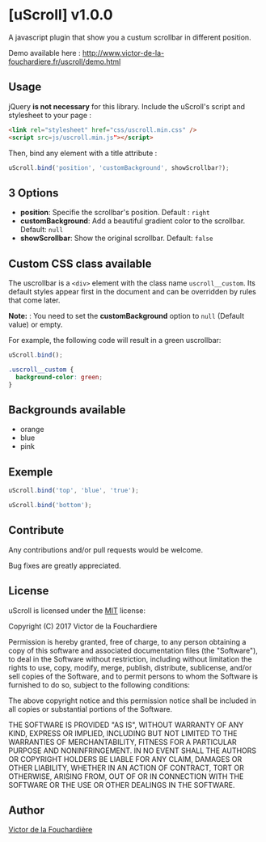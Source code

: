 # [uScroll] v1.0.0

A javascript plugin that show you a custum scrollbar in different position.

Demo available here : http://www.victor-de-la-fouchardiere.fr/uscroll/demo.html

## Usage

jQuery __is not necessary__ for this library. 
Include the uScroll's script and stylesheet to your page :

```html
<link rel="stylesheet" href="css/uscroll.min.css" />
<script src=js/uscroll.min.js"></script>
```

Then, bind any element with a title attribute :

```js
uScroll.bind('position', 'customBackground', showScrollbar?);
```

## 3 Options
* __position__:  Specifie the scrollbar's position. Default : `right`
* __customBackground__: Add a beautiful gradient color to the scrollbar. Default: `null`
* __showScrollbar__: Show the original scrollbar. Default: `false`

## Custom CSS class available

The uscrollbar is a `<div>` element with the class name `uscroll__custom`. Its default styles appear first in the document and can be overridden by rules that come later.

__Note:__ : You need to set the __customBackground__ option to `null` (Default value) or empty.

For example, the following code will result in a green uscrollbar:

```js
uScroll.bind();
```

```css
.uscroll__custom {
  background-color: green;
}
```

## Backgrounds available

* orange
* blue
* pink

## Exemple 

```js
uScroll.bind('top', 'blue', 'true');
```

```js
uScroll.bind('bottom');
```

## Contribute

Any contributions and/or pull requests would be welcome.

Bug fixes are greatly appreciated.

## License

uScroll is licensed under the [MIT](http://www.opensource.org/licenses/mit-license.php) license:

Copyright (C) 2017 Victor de la Fouchardiere

Permission is hereby granted, free of charge, to any person obtaining a copy of this software and associated documentation files (the "Software"), to deal in the Software without restriction, including without limitation the rights to use, copy, modify, merge, publish, distribute, sublicense, and/or sell copies of the Software, and to permit persons to whom the Software is furnished to do so, subject to the following conditions:

The above copyright notice and this permission notice shall be included in all copies or substantial portions of the Software.

THE SOFTWARE IS PROVIDED "AS IS", WITHOUT WARRANTY OF ANY KIND, EXPRESS OR IMPLIED, INCLUDING BUT NOT LIMITED TO THE WARRANTIES OF MERCHANTABILITY, FITNESS FOR A PARTICULAR PURPOSE AND NONINFRINGEMENT. IN NO EVENT SHALL THE AUTHORS OR COPYRIGHT HOLDERS BE LIABLE FOR ANY CLAIM, DAMAGES OR OTHER LIABILITY, WHETHER IN AN ACTION OF CONTRACT, TORT OR OTHERWISE, ARISING FROM, OUT OF OR IN CONNECTION WITH THE SOFTWARE OR THE USE OR OTHER DEALINGS IN THE SOFTWARE.

## Author
[Victor de la Fouchardière](http://www.victor-de-la-fouchardiere.fr/)
